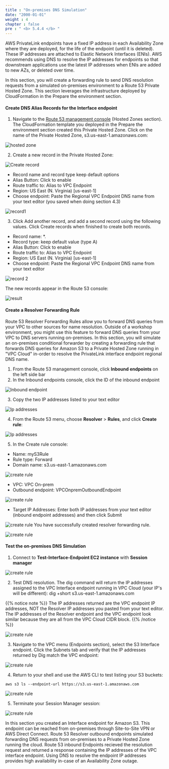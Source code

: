 ```yaml
---
title : "On-premises DNS Simulation"
date: "2000-01-01"
weight : 4
chapter : false
pre : " <b> 5.4.4 </b> "
---
```


AWS PrivateLink endpoints have a fixed IP address in each Availability Zone where they are deployed, for the life of the endpoint (until it is deleted). These IP addresses are attached to Elastic Network Interfaces (ENIs). AWS recommends using DNS to resolve the IP addresses for endpoints so that downstream applications use the latest IP addresses when ENIs are added to new AZs, or deleted over time.

In this section, you will create a forwarding rule to send DNS resolution requests from a simulated on-premises environment to a Route 53 Private Hosted Zone. This section leverages the infrastructure deployed by CloudFormation in the Prepare the environment section.

#### Create DNS Alias Records for the Interface endpoint
1. Navigate to the [Route 53 management console](https://us-east-1.console.aws.amazon.com/route53/v2/hostedzones?region=us-east-1#) (Hosted Zones section).  The CloudFormation template you deployed in the Prepare the environment section created this Private Hosted Zone. Click on the name of the Private Hosted Zone, s3.us-east-1.amazonaws.com:

![hosted zone](/images/5-Workshop/5.4-S3-onprem/hosted-zone.png)

2. Create a new record in the Private Hosted Zone:

![Create record](/images/5-Workshop/5.4-S3-onprem/create-record1.png)

+ Record name and record type keep default options
+ Alias Button: Click to enable
+ Route traffic to: Alias to VPC Endpoint
+ Region: US East (N. Virginia) [us-east-1]
+ Choose endpoint: Paste the Regional VPC Endpoint DNS name from your text editor (you saved when doing section 4.3)

![record1](/images/5-Workshop/5.4-S3-onprem/record1.png)

3. Click Add another record, and add a second record using the following values. Click Create records when finished to create both records.
+ Record name: *.
+ Record type: keep default value (type A)
+ Alias Button: Click to enable
+ Route traffic to: Alias to VPC Endpoint
+ Region: US East (N. Virginia) [us-east-1]
+ Choose endpoint: Paste the Regional VPC Endpoint DNS name from your text editor

![record 2](/images/5-Workshop/5.4-S3-onprem/record2.png)

The new records appear in the Route 53 console:

![result](/images/5-Workshop/5.4-S3-onprem/result.png)

#### Create a Resolver Forwarding Rule

Route 53 Resolver Forwarding Rules allow you to forward DNS queries from your VPC to other sources for name resolution. Outside of a workshop environment, you might use this feature to forward DNS queries from your VPC to DNS servers running on-premises. In this section, you will simulate an on-premises conditional forwarder by creating a forwarding rule that forwards DNS queries for Amazon S3 to a Private Hosted Zone running in "VPC Cloud" in-order to resolve the PrivateLink interface endpoint regional DNS name.

1. From the Route 53 management console, click **Inbound endpoints** on the left side bar
2. In the Inbound endpoints console, click the ID of the inbound endpoint

![Inbound endpoint](/images/5-Workshop/5.4-S3-onprem/route53-1.png)

3. Copy the two IP addresses listed to your text editor

![Ip addresses](/images/5-Workshop/5.4-S3-onprem/route53-2.png)

4. From the Route 53 menu, choose **Resolver** > **Rules**, and click **Create rule**:

![Ip addresses](/images/5-Workshop/5.4-S3-onprem/route53-3.png)

5. In the Create rule console:
+ Name: myS3Rule
+ Rule type: Forward
+ Domain name: s3.us-east-1.amazonaws.com

![create rule](/images/5-Workshop/5.4-S3-onprem/route53-4.png)

+ VPC: VPC On-prem
+ Outbound endpoint: VPCOnpremOutboundEndpoint

![create rule](/images/5-Workshop/5.4-S3-onprem/route53-5.png)

+ Target IP Addresses: Enter both IP addresses from your text editor (inbound endpoint addresses) and then click Submit

![create rule](/images/5-Workshop/5.4-S3-onprem/route53-6.png)
You have successfully created resolver forwarding rule. 

![create rule](/images/5-Workshop/5.4-S3-onprem/route53-7.png)

#### Test the on-premises DNS Simulation

1. Connect to **Test-Interface-Endpoint EC2 instance** with **Session manager**

![create rule](/images/5-Workshop/5.4-S3-onprem/test1.png)

2. Test DNS resolution. The dig command will return the IP addresses assigned to the VPC Interface endpoint running in VPC Cloud (your IP's will be different): dig +short s3.us-east-1.amazonaws.com 

{{% notice note %}}
The IP addresses returned are the VPC endpoint IP addresses, NOT the Resolver IP addresses you pasted from your text editor. The IP addresses of the Resolver endpoint and the VPC endpoint look similar because they are all from the VPC Cloud CIDR block.
{{% /notice %}}

![create rule](/images/5-Workshop/5.4-S3-onprem/dig.png)


3. Navigate to the VPC menu (Endpoints section), select the S3 Interface endpoint. Click the Subnets tab and verify that the IP addresses returned by Dig match the VPC endpoint:

![create rule](/images/5-Workshop/5.4-S3-onprem/subnet.png)

4. Return to your shell and use the AWS CLI to test listing your S3 buckets:

```
aws s3 ls --endpoint-url https://s3.us-east-1.amazonaws.com
```

![create rule](/images/5-Workshop/5.4-S3-onprem/endpoint.png)

5. Terminate your Session Manager session:

![create rule](/images/5-Workshop/5.4-S3-onprem/terminal.png)

In this section you created an Interface endpoint for Amazon S3. This endpoint can be reached from on-premises through Site-to-Site VPN or AWS Direct Connect. Route 53 Resolver outbound endpoints simulated forwarding DNS requests from on-premises to a Private Hosted Zone running the cloud. Route 53 inbound Endpoints recieved the resolution request and returned a response containing the IP addresses of the VPC interface endpoint. Using DNS to resolve the endpoint IP addresses provides high availability in-case of an Availability Zone outage.